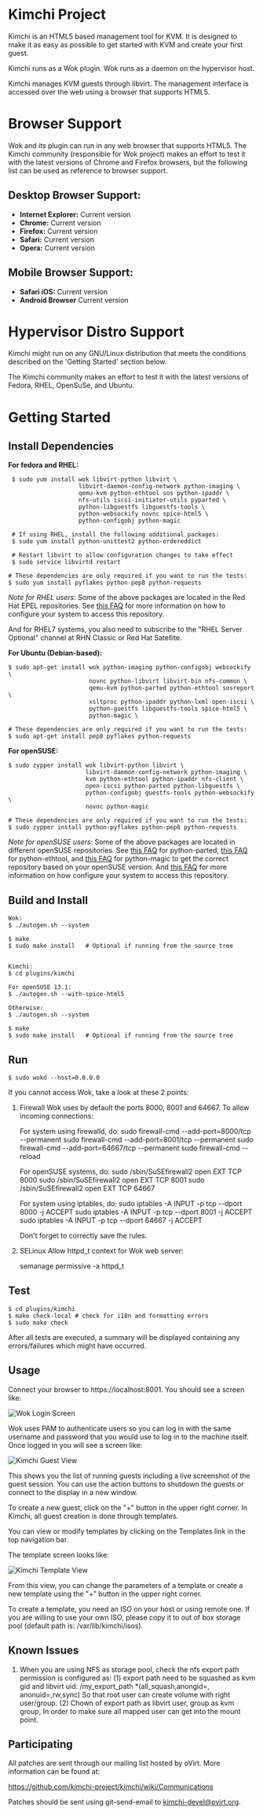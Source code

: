 Kimchi Project
==============

Kimchi is an HTML5 based management tool for KVM. It is designed to make it as
easy as possible to get started with KVM and create your first guest.

Kimchi runs as a Wok plugin. Wok runs as a daemon on the hypervisor host.

Kimchi manages KVM guests through libvirt. The management interface is accessed
over the web using a browser that supports HTML5.

Browser Support
===============

Wok and its plugin can run in any web browser that supports HTML5. The
Kimchi community (responsible for Wok project) makes an effort to
test it with the latest versions of Chrome and Firefox browsers, but the
following list can be used as reference to browser support.

Desktop Browser Support:
-----------------------
* **Internet Explorer:** Current version
* **Chrome:** Current version
* **Firefox:** Current version
* **Safari:** Current version
* **Opera:** Current version

Mobile Browser Support:
-----------------------
* **Safari iOS:** Current version
* **Android Browser** Current version


Hypervisor Distro Support
=========================

Kimchi might run on any GNU/Linux distribution that meets the conditions
described on the 'Getting Started' section below.

The Kimchi community makes an effort to test it with the latest versions of
Fedora, RHEL, OpenSuSe, and Ubuntu.

Getting Started
===============

Install Dependencies
--------------------

**For fedora and RHEL:**

     $ sudo yum install wok libvirt-python libvirt \
                        libvirt-daemon-config-network python-imaging \
                        qemu-kvm python-ethtool sos python-ipaddr \
                        nfs-utils iscsi-initiator-utils pyparted \
                        python-libguestfs libguestfs-tools \
                        python-websockify novnc spice-html5 \
                        python-configobj python-magic

     # If using RHEL, install the following additional packages:
     $ sudo yum install python-unittest2 python-ordereddict

     # Restart libvirt to allow configuration changes to take effect
     $ sudo service libvirtd restart

    # These dependencies are only required if you want to run the tests:
    $ sudo yum install pyflakes python-pep8 python-requests

*Note for RHEL users*: Some of the above packages are located in the Red Hat
EPEL repositories.  See
[this FAQ](http://fedoraproject.org/wiki/EPEL#How_can_I_use_these_extra_packages.3F)
for more information on how to configure your system to access this repository.

And for RHEL7 systems, you also need to subscribe to the "RHEL Server Optional"
channel at RHN Classic or Red Hat Satellite.

**For Ubuntu (Debian-based):**

    $ sudo apt-get install wok python-imaging python-configobj websockify \
                           novnc python-libvirt libvirt-bin nfs-common \
                           qemu-kvm python-parted python-ethtool sosreport \
                           xsltproc python-ipaddr python-lxml open-iscsi \
                           python-guestfs libguestfs-tools spice-html5 \
                           python-magic \

    # These dependencies are only required if you want to run the tests:
    $ sudo apt-get install pep8 pyflakes python-requests

**For openSUSE:**

    $ sudo zypper install wok libvirt-python libvirt \
                          libvirt-daemon-config-network python-imaging \
                          kvm python-ethtool python-ipaddr nfs-client \
                          open-iscsi python-parted python-libguestfs \
                          python-configobj guestfs-tools python-websockify \
                          novnc python-magic

    # These dependencies are only required if you want to run the tests:
    $ sudo zypper install python-pyflakes python-pep8 python-requests

*Note for openSUSE users*: Some of the above packages are located in different
openSUSE repositories. See
[this FAQ](http://download.opensuse.org/repositories/home:GRNET:synnefo/) for
python-parted, [this FAQ](http://download.opensuse.org/repositories/systemsmanagement:/spacewalk/)
for python-ethtool, and [this FAQ](http://download.opensuse.org/repositories/home:/Simmphonie:/python/) for python-magic to get the correct repository based on your openSUSE version. And
[this FAQ](http://en.opensuse.org/SDB:Add_package_repositories) for more
information on how configure your system to access this repository.

Build and Install
-----------------

    Wok:
    $ ./autogen.sh --system

    $ make
    $ sudo make install   # Optional if running from the source tree


    Kimchi:
    $ cd plugins/kimchi

    For openSUSE 13.1:
    $ ./autogen.sh --with-spice-html5

    Otherwise:
    $ ./autogen.sh --system

    $ make
    $ sudo make install   # Optional if running from the source tree

Run
---

    $ sudo wokd --host=0.0.0.0

If you cannot access Wok, take a look at these 2 points:

1. Firewall
Wok uses by default the ports 8000, 8001 and 64667. To allow incoming connections:

    For system using firewalld, do:
    sudo firewall-cmd --add-port=8000/tcp --permanent
    sudo firewall-cmd --add-port=8001/tcp --permanent
    sudo firewall-cmd --add-port=64667/tcp --permanent
    sudo firewall-cmd --reload

    For openSUSE systems, do:
    sudo /sbin/SuSEfirewall2 open EXT TCP 8000
    sudo /sbin/SuSEfirewall2 open EXT TCP 8001
    sudo /sbin/SuSEfirewall2 open EXT TCP 64667

    For system using iptables, do:
    sudo iptables -A INPUT -p tcp --dport 8000 -j ACCEPT
    sudo iptables -A INPUT -p tcp --dport 8001 -j ACCEPT
    sudo iptables -A INPUT -p tcp --dport 64667 -j ACCEPT

    Don't forget to correctly save the rules.


2. SELinux
Allow httpd_t context for Wok web server:

    semanage permissive -a httpd_t


Test
----

    $ cd plugins/kimchi
    $ make check-local # check for i18n and formatting errors
    $ sudo make check

After all tests are executed, a summary will be displayed containing any
errors/failures which might have occurred.

Usage
-----

Connect your browser to https://localhost:8001.  You should see a screen like:

![Wok Login Screen](/docs/kimchi-login.png)

Wok uses PAM to authenticate users so you can log in with the same username
and password that you would use to log in to the machine itself.  Once logged in
you will see a screen like:

![Kimchi Guest View](/docs/kimchi-guest.png)

This shows you the list of running guests including a live screenshot of
the guest session.  You can use the action buttons to shutdown the guests
or connect to the display in a new window.

To create a new guest, click on the "+" button in the upper right corner.
In Kimchi, all guest creation is done through templates.

You can view or modify templates by clicking on the Templates link in the
top navigation bar.

The template screen looks like:

![Kimchi Template View](/docs/kimchi-templates.png)

From this view, you can change the parameters of a template or create a
new template using the "+" button in the upper right corner.

To create a template, you need an ISO on your host or using remote one.
If you are willing to use your own ISO, please copy it to out of box storage
pool (default path is: /var/lib/kimchi/isos).

Known Issues
------------

1. When you are using NFS as storage pool, check the nfs export path permission
is configured as:
    (1) export path need to be squashed as kvm gid and libvirt uid:
        /my_export_path *(all_squash,anongid=<kvm-gid>, anonuid=<libvirt-uid>,rw,sync)
        So that root user can create volume with right user/group.
    (2) Chown of export path as libvirt user, group as kvm group,
        In order to make sure all mapped user can get into the mount point.

Participating
-------------

All patches are sent through our mailing list hosted by oVirt.  More
information can be found at:

https://github.com/kimchi-project/kimchi/wiki/Communications

Patches should be sent using git-send-email to kimchi-devel@ovirt.org.
